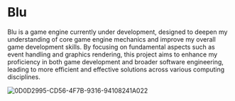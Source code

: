 # Blu
Blu is a game engine currently under development, designed to deepen my understanding of core game engine mechanics and improve my overall game development skills. By focusing on fundamental aspects such as event handling and graphics rendering, this project aims to enhance my proficiency in both game development and broader software engineering, leading to more efficient and effective solutions across various computing disciplines.

![0D0D2995-CD56-4F7B-9316-94108241A022](https://github.com/BilliamsFluster/Blu/assets/50932749/783be712-06f2-4594-85a3-c47c17b4fd0b)
